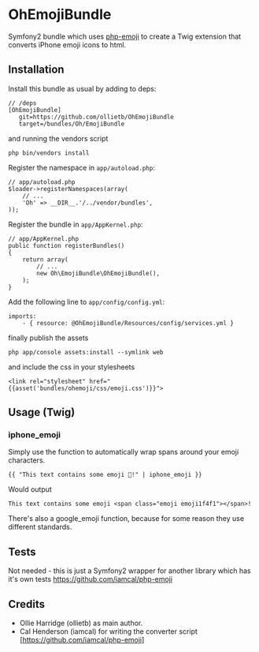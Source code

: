 OhEmojiBundle
=============

Symfony2 bundle which uses [php-emoji](https://github.com/iamcal/php-emoji) to create a Twig extension that converts iPhone emoji icons to html.

Installation
------------

Install this bundle as usual by adding to deps:

	// /deps
	[OhEmojiBundle]
	   git=https://github.com/ollietb/OhEmojiBundle
	   target=/bundles/Oh/EmojiBundle

and running the vendors script

    php bin/vendors install

Register the namespace in `app/autoload.php`:

    // app/autoload.php
    $loader->registerNamespaces(array(
        // ...
        'Oh' => __DIR__.'/../vendor/bundles',
    ));

Register the bundle in `app/AppKernel.php`:

    // app/AppKernel.php
    public function registerBundles()
    {
        return array(
            // ...
            new Oh\EmojiBundle\OhEmojiBundle(),
        );
    }

Add the following line to `app/config/config.yml`:

	imports:
		- { resource: @OhEmojiBundle/Resources/config/services.yml }


finally publish the assets

    php app/console assets:install --symlink web

and include the css in your stylesheets

    <link rel="stylesheet" href="{{asset('bundles/ohemoji/css/emoji.css')}}">

Usage (Twig)
------------

### iphone_emoji

Simply use the function to automatically wrap spans around your emoji characters.

	{{ "This text contains some emoji !" | iphone_emoji }}

Would output

	This text contains some emoji <span class="emoji emoji1f4f1"></span>!

There's also a google_emoji function, because for some reason they use different standards.

Tests
-------

Not needed - this is just a Symfony2 wrapper for another library which has it's own tests https://github.com/iamcal/php-emoji

Credits
-------

* Ollie Harridge (ollietb) as main author.
* Cal Henderson (iamcal) for writing the converter script [https://github.com/iamcal/php-emoji]